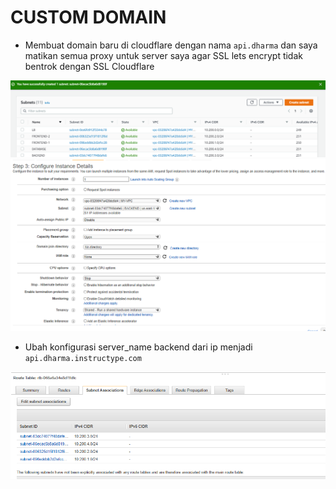 # CUSTOM DOMAIN

- Membuat domain baru di cloudflare dengan nama `api.dharma` dan saya matikan semua proxy untuk server saya agar SSL lets encrypt tidak bentrok dengan SSL Cloudflare

![text](asset/1.png)
![text](asset/3.png)

- Ubah konfigurasi server_name backend dari ip menjadi `api.dharma.instructype.com`

![text](asset/2.png)
